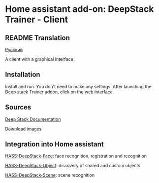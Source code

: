 # Home assistant add-on: DeepStack Trainer - Client
## README Translation

[Русский](https://github.com/DivanX10/Home-Assistant-Add-on-DeepStack-Edge/blob/main/deepstack-trainer-debian/readme-ru.md)

A client with a graphical interface
## Installation
Install and run. You don't need to make any settings. After launching the Deep stack Trainer addon, click on the web interface.

## Sources
[Deep Stack Documentation](https://docs.deepstack.cc)

[Download images](https://registry.hub.docker.com/r/deepquestai/deepstack/tags)

## Integration into Home assistant
[HASS-DeepStack-Face](https://github.com/robmarkcole/HASS-Deepstack-face): face recognition, registration and recognition

[HASS-DeepStack-Object](https://github.com/robmarkcole/HASS-Deepstack-object): discovery of shared and custom objects

[HASS-DeepStack-Scene](https://github.com/robmarkcole/HASS-Deepstack-scene): scene recognition
